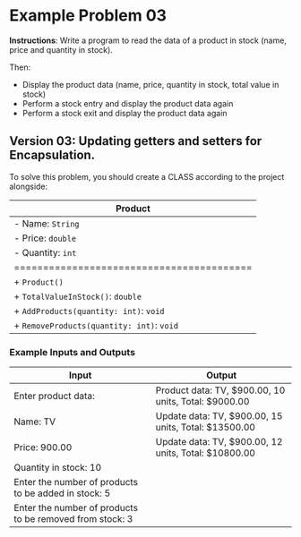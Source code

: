 # Example Problem 03
**Instructions**:
Write a program to read the data of a product in stock (name, price and quantity in stock).

Then:
- Display the product data (name, price, quantity in stock, total value in stock)
- Perform a stock entry and display the product data again
- Perform a stock exit and display the product data again

## Version 03: Updating getters and setters for Encapsulation.

To solve this problem, you should create a CLASS according to the project alongside:

| **Product**                               |
|-------------------------------------------|
| - Name: `String`                          |
| - Price: `double`                         |
| - Quantity: `int`                         |
| ========================================= |
| + `Product()`                             |
| + `TotalValueInStock()`: `double`         |
| + `AddProducts(quantity: int)`: `void`    |
| + `RemoveProducts(quantity: int)`: `void` |

### Example Inputs and Outputs

| **Input**                                                | **Output**                                           |
|----------------------------------------------------------|------------------------------------------------------|
| Enter product data:                                      | Product data: TV, $900.00, 10 units, Total: $9000.00 |
| Name: TV                                                 | Update data: TV, $900.00, 15 units, Total: $13500.00 |
| Price: 900.00                                            | Update data: TV, $900.00, 12 units, Total: $10800.00 |
| Quantity in stock: 10                                    |                                                      |                                                        |                                                      |
| Enter the number of products to be added in stock: 5     |                                                      |
| Enter the number of products to be removed from stock: 3 |                                                      |
